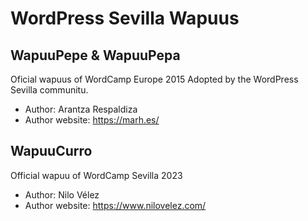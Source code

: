# WordPress Sevilla Wapuus

## WapuuPepe & WapuuPepa

Oficial wapuus of WordCamp Europe 2015
Adopted by the WordPress Sevilla communitu.

* Author: Arantza Respaldiza
* Author website: https://marh.es/

## WapuuCurro

Official wapuu of WordCamp Sevilla 2023

* Author: Nilo Vélez
* Author website: https://www.nilovelez.com/